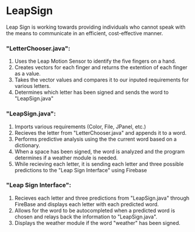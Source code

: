 # LeapSign
Leap Sign is working towards providing individuals who cannot speak with the means to communicate in an efficient, cost-effective manner.

### "LetterChooser.java":

1. Uses the Leap Motion Sensor to identify the five fingers on a hand.
2. Creates vectors for each finger and returns the extention of each finger as a value.
3. Takes the vector values and compares it to our inputed requirements for various letters.
4. Determines which letter has been signed and sends the word to "LeapSign.java"

### "LeapSign.java":

1. Imports various requirements (Color, File, JPanel, etc.)
2. Recieves the letter from "LetterChooser.java" and appends it to a word.
3. Performs predictive analysis using the the current word based on a dictionary.
4. When a space has been signed, the word is analyzed and the program determines if a weather module is needed.
5. While recieving each letter, it is sending each letter and three possible predictions to the "Leap Sign Interface" using Firebase

### "Leap Sign Interface":

1. Recieves each letter and three predictions from "LeapSign.java" through FireBase and displays each letter with each predicted word.
2. Allows for the word to be autocompleted when a predicted word is chosen and relays back the information to "LeapSign.java".
3. Displays the weather module if the word "weather" has been signed.
